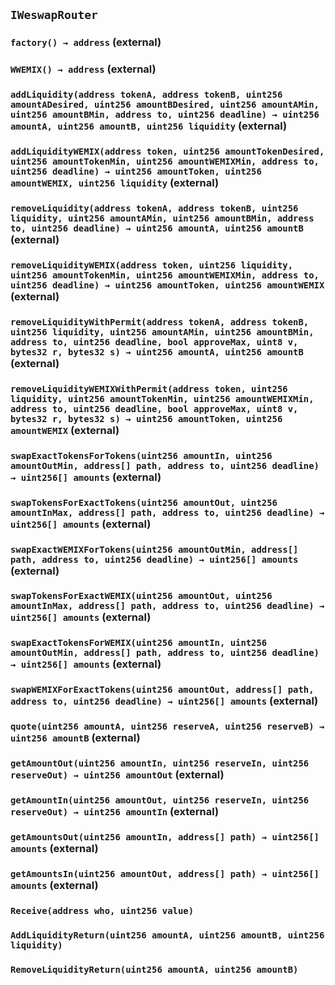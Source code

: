 ## `IWeswapRouter`






### `factory() → address` (external)





### `WWEMIX() → address` (external)





### `addLiquidity(address tokenA, address tokenB, uint256 amountADesired, uint256 amountBDesired, uint256 amountAMin, uint256 amountBMin, address to, uint256 deadline) → uint256 amountA, uint256 amountB, uint256 liquidity` (external)





### `addLiquidityWEMIX(address token, uint256 amountTokenDesired, uint256 amountTokenMin, uint256 amountWEMIXMin, address to, uint256 deadline) → uint256 amountToken, uint256 amountWEMIX, uint256 liquidity` (external)





### `removeLiquidity(address tokenA, address tokenB, uint256 liquidity, uint256 amountAMin, uint256 amountBMin, address to, uint256 deadline) → uint256 amountA, uint256 amountB` (external)





### `removeLiquidityWEMIX(address token, uint256 liquidity, uint256 amountTokenMin, uint256 amountWEMIXMin, address to, uint256 deadline) → uint256 amountToken, uint256 amountWEMIX` (external)





### `removeLiquidityWithPermit(address tokenA, address tokenB, uint256 liquidity, uint256 amountAMin, uint256 amountBMin, address to, uint256 deadline, bool approveMax, uint8 v, bytes32 r, bytes32 s) → uint256 amountA, uint256 amountB` (external)





### `removeLiquidityWEMIXWithPermit(address token, uint256 liquidity, uint256 amountTokenMin, uint256 amountWEMIXMin, address to, uint256 deadline, bool approveMax, uint8 v, bytes32 r, bytes32 s) → uint256 amountToken, uint256 amountWEMIX` (external)





### `swapExactTokensForTokens(uint256 amountIn, uint256 amountOutMin, address[] path, address to, uint256 deadline) → uint256[] amounts` (external)





### `swapTokensForExactTokens(uint256 amountOut, uint256 amountInMax, address[] path, address to, uint256 deadline) → uint256[] amounts` (external)





### `swapExactWEMIXForTokens(uint256 amountOutMin, address[] path, address to, uint256 deadline) → uint256[] amounts` (external)





### `swapTokensForExactWEMIX(uint256 amountOut, uint256 amountInMax, address[] path, address to, uint256 deadline) → uint256[] amounts` (external)





### `swapExactTokensForWEMIX(uint256 amountIn, uint256 amountOutMin, address[] path, address to, uint256 deadline) → uint256[] amounts` (external)





### `swapWEMIXForExactTokens(uint256 amountOut, address[] path, address to, uint256 deadline) → uint256[] amounts` (external)





### `quote(uint256 amountA, uint256 reserveA, uint256 reserveB) → uint256 amountB` (external)





### `getAmountOut(uint256 amountIn, uint256 reserveIn, uint256 reserveOut) → uint256 amountOut` (external)





### `getAmountIn(uint256 amountOut, uint256 reserveIn, uint256 reserveOut) → uint256 amountIn` (external)





### `getAmountsOut(uint256 amountIn, address[] path) → uint256[] amounts` (external)





### `getAmountsIn(uint256 amountOut, address[] path) → uint256[] amounts` (external)






### `Receive(address who, uint256 value)`





### `AddLiquidityReturn(uint256 amountA, uint256 amountB, uint256 liquidity)`





### `RemoveLiquidityReturn(uint256 amountA, uint256 amountB)`





